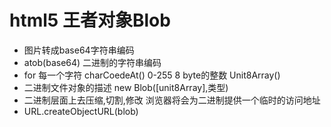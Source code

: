 # html5 王者对象Blob


- 图片转成base64字符串编码
- atob(base64) 二进制的字符串编码
- for 每一个字符
  charCoedeAt() 0-255 8 byte的整数
  Unit8Array()
- 二进制文件对象的描述 new Blob([unit8Array],类型)
- 二进制层面上去压缩,切割,修改
  浏览器将会为二进制提供一个临时的访问地址
- URL.createObjectURL(blob)